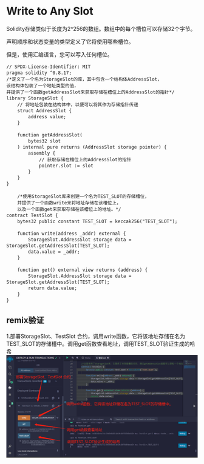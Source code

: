 # Write to Any Slot
Solidity存储类似于长度为2^256的数组。数组中的每个槽位可以存储32个字节。


声明顺序和状态变量的类型定义了它将使用哪些槽位。

但是，使用汇编语言，您可以写入任何槽位。
   
```solidity
// SPDX-License-Identifier: MIT
pragma solidity ^0.8.17;
/*定义了一个名为StorageSlot的库，其中包含一个结构体AddressSlot，
该结构体包装了一个地址类型的值，
并提供了一个函数getAddressSlot来获取存储在槽位上的AddressSlot的指针*/
library StorageSlot {
    // 将地址包装在结构体中，以便可以将其作为存储指针传递
    struct AddressSlot {
        address value;
    }

    function getAddressSlot(
        bytes32 slot
    ) internal pure returns (AddressSlot storage pointer) {
        assembly {
            // 获取存储在槽位上的AddressSlot的指针
            pointer.slot := slot
        }
    }
}

    /*使用StorageSlot库来创建一个名为TEST_SLOT的存储槽位，
    并提供了一个函数write来将地址存储在该槽位上，
    以及一个函数get来获取存储在该槽位上的地址。*/
contract TestSlot {
    bytes32 public constant TEST_SLOT = keccak256("TEST_SLOT");

    function write(address _addr) external {
        StorageSlot.AddressSlot storage data = StorageSlot.getAddressSlot(TEST_SLOT);
        data.value = _addr;
    }

    function get() external view returns (address) {
        StorageSlot.AddressSlot storage data = StorageSlot.getAddressSlot(TEST_SLOT);
        return data.value;
    }
}
```

## remix验证
1.部署StorageSlot、TestSlot 合约，调用write函数，它将该地址存储在名为TEST_SLOT的存储槽中。调用get函数查看地址，调用TEST_SLOT验证生成的哈希
![57-1.jpg](img/57-1.jpg)